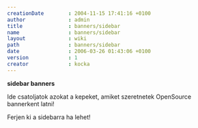 ```yaml
---
creationDate        : 2004-11-15 17:41:16 +0100 
author              : admin 
title               : banners/sidebar 
name                : banners/sidebar 
layout              : wiki 
path                : banners/sidebar 
date                : 2006-03-26 01:43:06 +0100 
version             : 1 
creator             : kocka 
---
```

__sidebar banners__

Ide csatoljatok azokat a kepeket, amiket szeretnetek OpenSource bannerkent latni!<br/>

Ferjen ki a sidebarra ha lehet!
